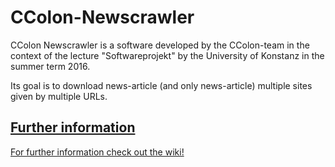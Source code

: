 # CColon-Newscrawler

CColon Newscrawler is a software developed by the CColon-team in the context of the lecture "Softwareprojekt" by the University of Konstanz in the summer term 2016.

Its goal is to download news-article (and only news-article) multiple sites given by multiple URLs.

## [Further information](https://bitbucket.org/sciplore/ccolon_newscrawler/wiki/Home)

[For further information check out the wiki!](https://bitbucket.org/sciplore/ccolon_newscrawler/wiki/Home)